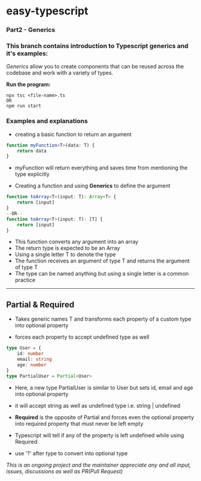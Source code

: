 # easy-typescript

### Part2 - Generics

### This branch contains introduction to Typescript generics and it's examples:

_Generics_ allow you to create components that can be reused across the codebase and work with a variety of types.

**Run the program:**

```
npx tsc <file-name>.ts
OR
npm run start
```

### Examples and explanations

- creating a basic function to return an argument

```ts
function myFunction<T>(data: T) {
	return data
}
```

- myFunction will return everything and saves time from mentioning the type explicitly

- Creating a function and using **Generics** to define the argument

```ts
function toArray<T>(input: T): Array<T> {
	return [input]
}
--OR--
function toArray<T>(input: T): [T] {
	return [input]
}
```

- This function converts any argument into an array
- The return type is expected to be an Array
- Using a single letter T to denote the type
- The function receives an argument of type T and returns the argument of type T
- The type can be named anything but using a single letter is a common practice

---

## Partial & Required

- Takes generic names T and transforms each property of a custom type into optional property

- forces each property to accept undefined type as well

```ts
type User = {
	id: number
	email: string
	age: number
}
type PartialUser = Partial<User>
```

- Here, a new type PartialUser is similar to User but sets id, email and age into optional property
- it will accept string as well as undefined type i.e. string | undefined

- **Required** is the opposite of Partial and forces even the optional property into required property that must never be left empty
- Typescript will tell if any of the property is left undefined while using Required
- use '?' after type to convert into optional type

_This is an ongoing project and the maintainer appreciate any and all input, issues, discussions as well as PR(Pull Request)_
